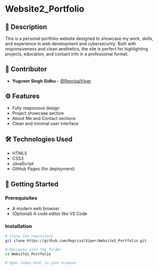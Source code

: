 # Website2_Portfolio

## 📌 Description  
This is a personal portfolio website designed to showcase my work, skills, and experience in web development and cybersecurity. Built with responsiveness and clean aesthetics, the site is perfect for highlighting projects, education, and contact info in a professional format.

## 🤝 Contributor  
- **Yugveer Singh Sidhu** – [@ReprisalViper](https://github.com/ReprisalViper)

## ⚙️ Features  
- Fully responsive design  
- Project showcase section  
- About Me and Contact sections  
- Clean and minimal user interface  

## 🛠️ Technologies Used  
- HTML5  
- CSS3  
- JavaScript  
- GitHub Pages (for deployment)  

## 🚀 Getting Started  

### Prerequisites  
- A modern web browser  
- (Optional) A code editor like VS Code  

### Installation  
```bash
# Clone the repository
git clone https://github.com/ReprisalViper/Website2_Portfolio.git

# Navigate into the folder
cd Website2_Portfolio

# Open index.html in your browser
